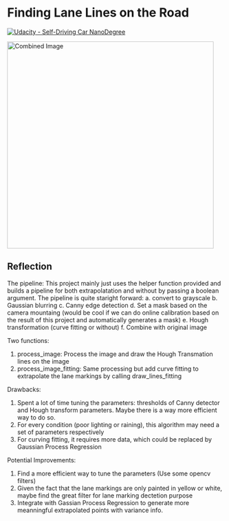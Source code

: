 # **Finding Lane Lines on the Road** 
[![Udacity - Self-Driving Car NanoDegree](https://s3.amazonaws.com/udacity-sdc/github/shield-carnd.svg)](http://www.udacity.com/drive)

<img src="examples/laneLines_thirdPass.jpg" width="480" alt="Combined Image" />

Reflection
---

The pipeline:
  This project mainly just uses the helper function provided and builds a pipeline for both extrapolatation and without by passing a boolean argument. The pipeline is quite staright forward:
  a. convert to grayscale
  b. Gaussian blurring
  c. Canny edge detection
  d. Set a mask based on the camera mountaing (would be cool if we can do online calibration based on the result of this project and automatically generates a mask)
  e. Hough transformation (curve fitting or without)
  f. Combine with original image
  
  Two functions:
  1. process_image: Process the image and draw the Hough Transmation lines on the image
  2. process_image_fitting: Same processing but add curve fitting to extrapolate the lane markings by calling draw_lines_fitting

Drawbacks:
1. Spent a lot of time tuning the parameters: thresholds of Canny detector and Hough transform parameters. Maybe there is a way more efficient way to do so.
2. For every condition (poor lighting or raining), this algorithm may need a set of parameters respectively
3. For curving fitting, it requires more data, which could be replaced by Gaussian Process Regression

Potential Improvements:
1. Find a more efficient way to tune the parameters (Use some opencv filters)
2. Given the fact that the lane markings are only painted in yellow or white, maybe find the great filter for lane marking dectetion purpose
3. Integrate with Gassian Process Regression to generate more meanningful extrapolated points with variance info.

